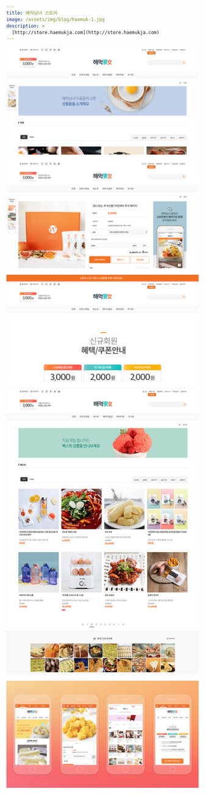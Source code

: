 ```yaml
---
title: 해먹남녀 스토어
image: /assets/img/blog/haemuk-1.jpg
description: >
  [http://store.haemukja.com](http://store.haemukja.com)
---
```


![](/assets/img/blog/haemuk-2.jpg)

![](/assets/img/blog/haemuk-3.jpg)

![](/assets/img/blog/haemuk-4.jpg)

![](/assets/img/blog/haemuk-5.jpg)

![](/assets/img/blog/haemuk-6.jpg)